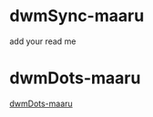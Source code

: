 # dwmSync-maaru

add your read me

# dwmDots-maaru

[dwmDots-maaru](https://github.com/maarutan/dwmDots-maaru)
